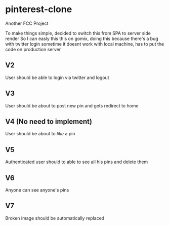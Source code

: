 # pinterest-clone
Another FCC Project

To make things simple, decided to switch this from SPA to server side render
So I can easly this this on gomix, doing this because there's a bug with twitter login
sometime it doesnt work with local machine, has to put the code on production server

## V2
User should be able to login via twitter and logout

## V3
User should be about to post new pin and gets redirect to home

## V4 (No need to implement)
User should be about to *like* a pin

## V5
Authenticated user should to able to see all his pins and delete them

## V6
Anyone can see anyone's pins

## V7
Broken image should be automatically replaced

